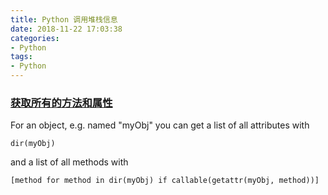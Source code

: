 ```yaml
---
title: Python 调用堆栈信息
date: 2018-11-22 17:03:38
categories:
- Python
tags:
- Python
---
```


### [获取所有的方法和属性](http://stepsilon.com/python/python-get-all-methods-and-attribute-object-has)

For an object, e.g. named "myObj" you can get a list of all attributes with

```
dir(myObj)
```

and a list of all methods with

```
[method for method in dir(myObj) if callable(getattr(myObj, method))]
```